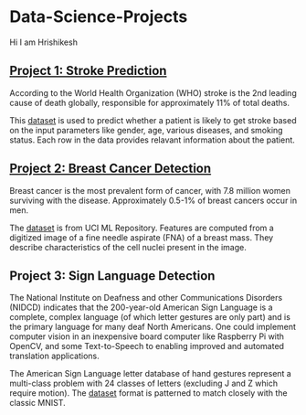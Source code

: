 # Data-Science-Projects

Hi I am Hrishikesh 

## [Project 1: Stroke Prediction](https://github.com/clairevania/Data-Science-Projects/blob/main/stroke.ipynb)
According to the World Health Organization (WHO) stroke is the 2nd leading cause of death globally, responsible for approximately 11% of total deaths.

This [dataset](https://www.kaggle.com/datasets/fedesoriano/stroke-prediction-dataset) is used to predict whether a patient is likely to get stroke based on the input parameters like gender, age, various diseases, and smoking status. Each row in the data provides relavant information about the patient.


## [Project 2: Breast Cancer Detection](https://github.com/clairevania/Data-Science-Projects/blob/main/Breast%20Cancer%20Detection.ipynb)
Breast cancer is the most prevalent form of cancer, with 7.8 million women surviving with the disease. Approximately 0.5-1% of breast cancers occur in men.

The [dataset](https://archive.ics.uci.edu/ml/datasets/Breast+Cancer+Wisconsin+%28Diagnostic%29) is from UCI ML Repository. Features are computed from a digitized image of a fine needle aspirate (FNA) of a breast mass. They describe characteristics of the cell nuclei present in the image. 

## Project 3: Sign Language Detection 
The National Institute on Deafness and other Communications Disorders (NIDCD) indicates that the 200-year-old American Sign Language is a complete, complex language (of which letter gestures are only part) and is the primary language for many deaf North Americans. One could implement computer vision in an inexpensive board computer like Raspberry Pi with OpenCV, and some Text-to-Speech to enabling improved and automated translation applications.

The American Sign Language letter database of hand gestures represent a multi-class problem with 24 classes of letters (excluding J and Z which require motion). The [dataset](https://www.kaggle.com/datasets/datamunge/sign-language-mnist) format is patterned to match closely with the classic MNIST.
